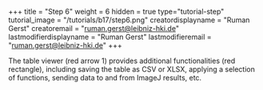 +++
title = "Step 6"
weight = 6
hidden = true
type="tutorial-step"
tutorial_image = "/tutorials/b17/step6.png"
creatordisplayname = "Ruman Gerst"
creatoremail = "ruman.gerst@leibniz-hki.de"
lastmodifierdisplayname = "Ruman Gerst"
lastmodifieremail = "ruman.gerst@leibniz-hki.de"
+++

The table viewer (red arrow 1) provides additional functionalities (red rectangle), including saving the table as CSV or XLSX, applying a selection of functions, sending data to and from ImageJ results, etc.